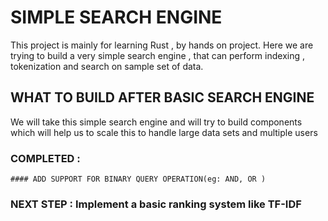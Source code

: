 # SIMPLE SEARCH ENGINE
This project is mainly for learning Rust , by hands on project.
Here we are trying to build a very simple search engine , that can perform indexing , tokenization and search on sample set of data.

## WHAT TO BUILD AFTER BASIC SEARCH ENGINE

We will take this simple search engine and will try to build components which will help us to scale this to handle large data sets and multiple users

### COMPLETED :
    #### ADD SUPPORT FOR BINARY QUERY OPERATION(eg: AND, OR )

### NEXT STEP : Implement a basic ranking system like TF-IDF